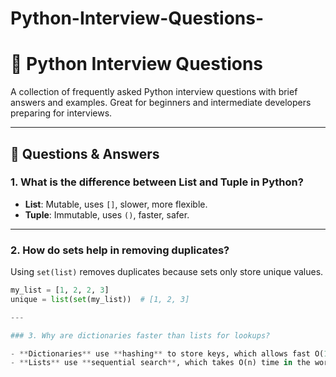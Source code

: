 # Python-Interview-Questions-
# 🐍 Python Interview Questions

A collection of frequently asked Python interview questions with brief answers and examples. Great for beginners and intermediate developers preparing for interviews.

---

## 📘 Questions & Answers

### 1. What is the difference between List and Tuple in Python?
- **List**: Mutable, uses `[]`, slower, more flexible.
- **Tuple**: Immutable, uses `()`, faster, safer.

---

### 2. How do sets help in removing duplicates?
Using `set(list)` removes duplicates because sets only store unique values.

```python
my_list = [1, 2, 2, 3]
unique = list(set(my_list))  # [1, 2, 3]

---

### 3. Why are dictionaries faster than lists for lookups?

- **Dictionaries** use **hashing** to store keys, which allows fast O(1) average lookup time.
- **Lists** use **sequential search**, which takes O(n) time in the worst case.



